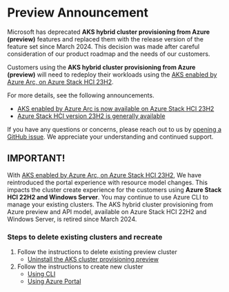 # Preview Announcement

Microsoft has deprecated  **AKS hybrid cluster provisioning from Azure (preview)** features and replaced them with the release version of the feature set since March 2024. This decision was made after careful consideration of our product roadmap and the needs of our customers.

Customers using the **AKS hybrid cluster provisioning from Azure (preview)** will need to redeploy their workloads using the [AKS enabled by Azure Arc, on Azure Stack HCI 23H2](https://learn.microsoft.com/azure/aks/hybrid/aks-whats-new-23h2).

For more details, see the following announcements.

* [AKS enabled by Azure Arc is now available on Azure Stack HCI 23H2](https://techcommunity.microsoft.com/t5/azure-stack-blog/aks-enabled-by-azure-arc-is-now-available-on-azure-stack-hci/ba-p/4045648)
* [Azure Stack HCI version 23H2 is generally available](https://techcommunity.microsoft.com/t5/azure-stack-blog/azure-stack-hci-version-23h2-is-generally-available/ba-p/4046110)

If you have any questions or concerns, please reach out to us by [opening a GitHub issue](https://github.com/Azure/aks-hybrid/issues). We appreciate your understanding and continued support.

## IMPORTANT!

With [AKS enabled by Azure Arc, on Azure Stack HCI 23H2](https://learn.microsoft.com/azure/aks/hybrid/aks-whats-new-23h2), We have reintroduced the portal experience with resource model changes. This impacts the cluster create experience for the customers using **Azure Stack HCI 22H2 and Windows Server**. You may continue to use Azure CLI to manage your existing clusters. The AKS hybrid cluster provisioning from Azure preview and API model, available on Azure Stack HCI 22H2 and Windows Server, is retired since March 2024.   

### Steps to delete existing clusters and recreate

1. Follow the instructions to delete existing preview cluster
    * [Uninstall the AKS cluster provisioning preview](https://learn.microsoft.com/azure/aks/hybrid/aks-hybrid-preview-uninstall)
2. Follow the instructions to create new cluster
    * [Using CLI](https://learn.microsoft.com/azure/aks/hybrid/aks-create-clusters-cli)
    * [Using Azure Portal](https://learn.microsoft.com/en-us/azure/aks/hybrid/aks-create-clusters-portal)
